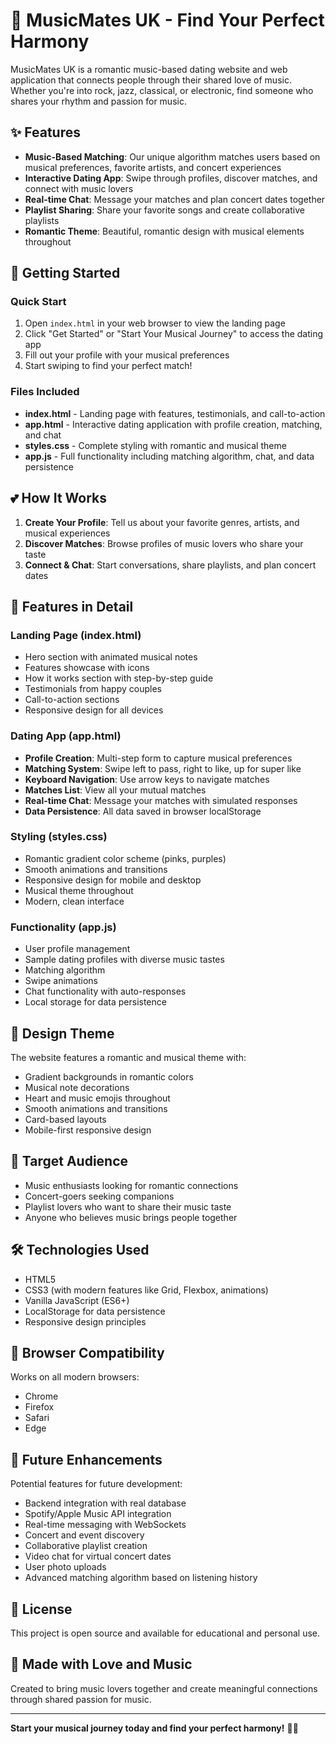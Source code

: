 # 🎵 MusicMates UK - Find Your Perfect Harmony

MusicMates UK is a romantic music-based dating website and web application that connects people through their shared love of music. Whether you're into rock, jazz, classical, or electronic, find someone who shares your rhythm and passion for music.

## ✨ Features

- **Music-Based Matching**: Our unique algorithm matches users based on musical preferences, favorite artists, and concert experiences
- **Interactive Dating App**: Swipe through profiles, discover matches, and connect with music lovers
- **Real-time Chat**: Message your matches and plan concert dates together
- **Playlist Sharing**: Share your favorite songs and create collaborative playlists
- **Romantic Theme**: Beautiful, romantic design with musical elements throughout

## 🚀 Getting Started

### Quick Start

1. Open `index.html` in your web browser to view the landing page
2. Click "Get Started" or "Start Your Musical Journey" to access the dating app
3. Fill out your profile with your musical preferences
4. Start swiping to find your perfect match!

### Files Included

- **index.html** - Landing page with features, testimonials, and call-to-action
- **app.html** - Interactive dating application with profile creation, matching, and chat
- **styles.css** - Complete styling with romantic and musical theme
- **app.js** - Full functionality including matching algorithm, chat, and data persistence

## 💕 How It Works

1. **Create Your Profile**: Tell us about your favorite genres, artists, and musical experiences
2. **Discover Matches**: Browse profiles of music lovers who share your taste
3. **Connect & Chat**: Start conversations, share playlists, and plan concert dates

## 🎸 Features in Detail

### Landing Page (index.html)
- Hero section with animated musical notes
- Features showcase with icons
- How it works section with step-by-step guide
- Testimonials from happy couples
- Call-to-action sections
- Responsive design for all devices

### Dating App (app.html)
- **Profile Creation**: Multi-step form to capture musical preferences
- **Matching System**: Swipe left to pass, right to like, up for super like
- **Keyboard Navigation**: Use arrow keys to navigate matches
- **Matches List**: View all your mutual matches
- **Real-time Chat**: Message your matches with simulated responses
- **Data Persistence**: All data saved in browser localStorage

### Styling (styles.css)
- Romantic gradient color scheme (pinks, purples)
- Smooth animations and transitions
- Responsive design for mobile and desktop
- Musical theme throughout
- Modern, clean interface

### Functionality (app.js)
- User profile management
- Sample dating profiles with diverse music tastes
- Matching algorithm
- Swipe animations
- Chat functionality with auto-responses
- Local storage for data persistence

## 🎨 Design Theme

The website features a romantic and musical theme with:
- Gradient backgrounds in romantic colors
- Musical note decorations
- Heart and music emojis throughout
- Smooth animations and transitions
- Card-based layouts
- Mobile-first responsive design

## 🎯 Target Audience

- Music enthusiasts looking for romantic connections
- Concert-goers seeking companions
- Playlist lovers who want to share their music taste
- Anyone who believes music brings people together

## 🛠️ Technologies Used

- HTML5
- CSS3 (with modern features like Grid, Flexbox, animations)
- Vanilla JavaScript (ES6+)
- LocalStorage for data persistence
- Responsive design principles

## 📱 Browser Compatibility

Works on all modern browsers:
- Chrome
- Firefox
- Safari
- Edge

## 🔮 Future Enhancements

Potential features for future development:
- Backend integration with real database
- Spotify/Apple Music API integration
- Real-time messaging with WebSockets
- Concert and event discovery
- Collaborative playlist creation
- Video chat for virtual concert dates
- User photo uploads
- Advanced matching algorithm based on listening history

## 📄 License

This project is open source and available for educational and personal use.

## 💖 Made with Love and Music

Created to bring music lovers together and create meaningful connections through shared passion for music.

---

**Start your musical journey today and find your perfect harmony!** 🎵💕

